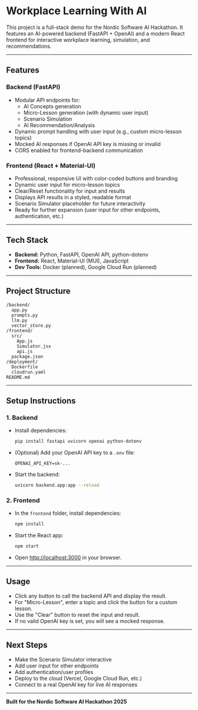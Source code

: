 # Workplace Learning With AI

This project is a full-stack demo for the Nordic Software AI Hackathon. It features an AI-powered backend (FastAPI + OpenAI) and a modern React frontend for interactive workplace learning, simulation, and recommendations.

---

## Features

### Backend (FastAPI)
- Modular API endpoints for:
  - AI Concepts generation
  - Micro-Lesson generation (with dynamic user input)
  - Scenario Simulation
  - AI Recommendation/Analysis
- Dynamic prompt handling with user input (e.g., custom micro-lesson topics)
- Mocked AI responses if OpenAI API key is missing or invalid
- CORS enabled for frontend-backend communication

### Frontend (React + Material-UI)
- Professional, responsive UI with color-coded buttons and branding
- Dynamic user input for micro-lesson topics
- Clear/Reset functionality for input and results
- Displays API results in a styled, readable format
- Scenario Simulator placeholder for future interactivity
- Ready for further expansion (user input for other endpoints, authentication, etc.)

---

## Tech Stack
- **Backend:** Python, FastAPI, OpenAI API, python-dotenv
- **Frontend:** React, Material-UI (MUI), JavaScript
- **Dev Tools:** Docker (planned), Google Cloud Run (planned)

---

## Project Structure

```
/backend/
  app.py
  prompts.py
  llm.py
  vector_store.py
/frontend/
  src/
    App.js
    Simulator.jsx
    api.js
  package.json
/deployment/
  Dockerfile
  cloudrun.yaml
README.md
```

---

## Setup Instructions

### 1. Backend
- Install dependencies:
  ```bash
  pip install fastapi uvicorn openai python-dotenv
  ```
- (Optional) Add your OpenAI API key to a `.env` file:
  ```
  OPENAI_API_KEY=sk-...
  ```
- Start the backend:
  ```bash
  uvicorn backend.app:app --reload
  ```

### 2. Frontend
- In the `frontend` folder, install dependencies:
  ```bash
  npm install
  ```
- Start the React app:
  ```bash
  npm start
  ```
- Open [http://localhost:3000](http://localhost:3000) in your browser.

---

## Usage
- Click any button to call the backend API and display the result.
- For "Micro-Lesson", enter a topic and click the button for a custom lesson.
- Use the "Clear" button to reset the input and result.
- If no valid OpenAI key is set, you will see a mocked response.

---

## Next Steps
- Make the Scenario Simulator interactive
- Add user input for other endpoints
- Add authentication/user profiles
- Deploy to the cloud (Vercel, Google Cloud Run, etc.)
- Connect to a real OpenAI key for live AI responses

---

**Built for the Nordic Software AI Hackathon 2025** 